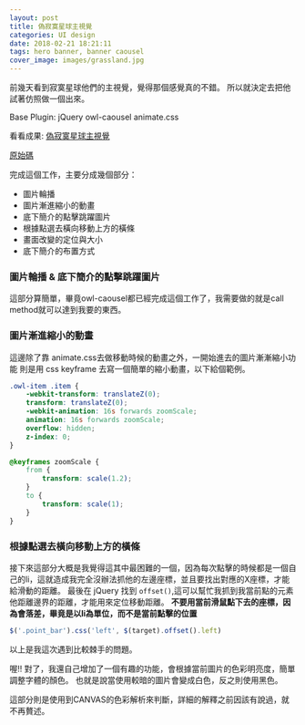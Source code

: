 ```yaml
---
layout: post
title: 偽寂寞星球主視覺
categories: UI design
date: 2018-02-21 18:21:11
tags: hero banner, banner caousel
cover_image: images/grassland.jpg
---
```


前幾天看到寂寞星球他們的主視覺，覺得那個感覺真的不錯。
所以就決定去把他試著仿照做一個出來。

Base Plugin:
jQuery
owl-caousel
animate.css

看看成果:
[偽寂寞星球主視覺][1]

[原始碼](https://github.com/horkenw/horkenw.github.io/tree/master/project/heroBanner)

完成這個工作，主要分成幾個部分：

+ 圖片輪播
+ 圖片漸進縮小的動畫
+ 底下簡介的點擊跳躍圖片
+ 根據點選去橫向移動上方的橫條
+ 畫面改變的定位與大小
+ 底下簡介的布置方式

### 圖片輪播 & 底下簡介的點擊跳躍圖片
這部分算簡單，畢竟owl-caousel都已經完成這個工作了，我需要做的就是call method就可以達到我要的東西。

### 圖片漸進縮小的動畫
這邊除了靠 animate.css去做移動時候的動畫之外，一開始進去的圖片漸漸縮小功能
則是用 css keyframe 去寫一個簡單的縮小動畫，以下給個範例。

```css
.owl-item .item {
    -webkit-transform: translateZ(0);
    transform: translateZ(0);
    -webkit-animation: 16s forwards zoomScale;
    animation: 16s forwards zoomScale;
    overflow: hidden;
    z-index: 0;
}

@keyframes zoomScale {
    from {
        transform: scale(1.2);
    }
    to {
        transform: scale(1);
    }
}
```

### 根據點選去橫向移動上方的橫條
接下來這部分大概是我覺得這其中最困難的一個，因為每次點擊的時候都是一個自己的li，這就造成我完全沒辦法抓他的左邊座標，並且要找出對應的X座標，才能給滑動的距離。
最後在 jQuery 找到 `offset()`,這可以幫忙我抓到我當前點的元素他距離邊界的距離，才能用來定位移動距離。
**不要用當前滑鼠點下去的座標，因為會落差，畢竟是以li為單位，而不是當前點擊的位置**

```javascript
$('.point_bar').css('left', $(target).offset().left)
```

以上是我這次遇到比較棘手的問題。

喔!! 對了，我還自己增加了一個有趣的功能，會根據當前圖片的色彩明亮度，簡單調整字體的顏色。
也就是說當使用較暗的圖片會變成白色，反之則使用黑色。

這部分則是使用到CANVAS的色彩解析來判斷，詳細的解釋之前因該有說過，就不再贅述。

[1]:http://horkenw.github.io/project/heroBanner/